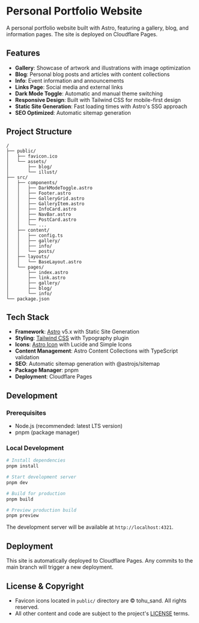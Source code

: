 # Personal Portfolio Website

A personal portfolio website built with Astro, featuring a gallery, blog, and information pages. The site is deployed on Cloudflare Pages.

## Features

- **Gallery**: Showcase of artwork and illustrations with image optimization
- **Blog**: Personal blog posts and articles with content collections
- **Info**: Event information and announcements
- **Links Page**: Social media and external links
- **Dark Mode Toggle**: Automatic and manual theme switching
- **Responsive Design**: Built with Tailwind CSS for mobile-first design
- **Static Site Generation**: Fast loading times with Astro's SSG approach
- **SEO Optimized**: Automatic sitemap generation

## Project Structure

```text
/
├── public/
│   ├── favicon.ico
│   └── assets/
│       ├── blog/
│       └── illust/
├── src/
│   ├── components/
│   │   ├── DarkModeToggle.astro
│   │   ├── Footer.astro
│   │   ├── GalleryGrid.astro
│   │   ├── GalleryItem.astro
│   │   ├── InfoCard.astro
│   │   ├── NavBar.astro
│   │   ├── PostCard.astro
│   │   └── ...
│   ├── content/
│   │   ├── config.ts
│   │   ├── gallery/
│   │   ├── info/
│   │   └── posts/
│   ├── layouts/
│   │   └── BaseLayout.astro
│   └── pages/
│       ├── index.astro
│       ├── link.astro
│       ├── gallery/
│       ├── blog/
│       └── info/
└── package.json
```

## Tech Stack

- **Framework**: [Astro](https://astro.build/) v5.x with Static Site Generation
- **Styling**: [Tailwind CSS](https://tailwindcss.com/) with Typography plugin
- **Icons**: [Astro Icon](https://github.com/natemoo-re/astro-icon) with Lucide and Simple Icons
- **Content Management**: Astro Content Collections with TypeScript validation
- **SEO**: Automatic sitemap generation with @astrojs/sitemap
- **Package Manager**: pnpm
- **Deployment**: Cloudflare Pages

## Development

### Prerequisites
- Node.js (recommended: latest LTS version)
- pnpm (package manager)

### Local Development
```bash
# Install dependencies
pnpm install

# Start development server
pnpm dev

# Build for production
pnpm build

# Preview production build
pnpm preview
```

The development server will be available at `http://localhost:4321`.

## Deployment

This site is automatically deployed to Cloudflare Pages. Any commits to the main branch will trigger a new deployment.

##  License & Copyright

- Favicon icons located in `public/` directory are © tohu_sand. All rights reserved.
- All other content and code are subject to the project's [LICENSE](LICENSE) terms.
